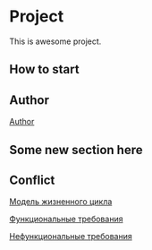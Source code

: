 # Project
This is awesome project.
## How to start
## Author

[Author](author.md)
## Some new section here
## Conflict
[Модель жизненного цикла](https://github.com/Garder1/project/wiki/%D0%9C%D0%BE%D0%B4%D0%B5%D0%BB%D1%8C)

[Функциональные требования](https://github.com/Garder1/project/wiki/%D0%A4%D1%83%D0%BD%D0%BA%D1%86%D0%B8%D0%BE%D0%BD%D0%B0%D0%BB%D1%8C%D0%BD%D1%8B%D0%B5-%D1%82%D1%80%D0%B5%D0%B1%D0%BE%D0%B2%D0%B0%D0%BD%D0%B8%D1%8F)

[Нефункциональные требования](https://github.com/Garder1/project/wiki/%D0%9D%D0%B5%D1%84%D1%83%D0%BD%D0%BA%D1%86%D0%B8%D0%BE%D0%BD%D0%B0%D0%BB%D1%8C%D0%BD%D1%8B%D0%B5-%D1%82%D1%80%D0%B5%D0%B1%D0%BE%D0%B2%D0%B0%D0%BD%D0%B8%D1%8F)
